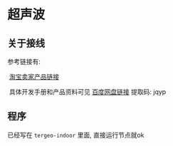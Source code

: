 # 超声波



## 关于接线

参考链接有:

​	[淘宝卖家产品链接](https://item.taobao.com/item.htm?ut_sk=1.WpTClpuQ0gsDAHAij7EfRbW%2B_21380790_1545616785020.TaoPassword-Weixin.1&id=18286496283&sourceType=item&price=270-399&origin_price=399-528&suid=DC02658F-A21F-44DD-BCA4-DE6FC539B428&un=c16299835667143303a1fcf2866a2128&share_crt_v=1&sp_tk=77+ld3ZsamJvTXh2V2fvv6U=&cpp=1&shareurl=true&spm=a313p.22.2pg.998814296264&short_name=h.3KEIfdd&app=chrome)

​	具体开发手册和产品资料可见 [百度网盘链接](https://pan.baidu.com/s/1jQxyWd4KqIz7IbguvW-UoQ) 提取码: jqyp







## 程序

已经写在 `tergeo-indoor` 里面, 直接运行节点就ok

 